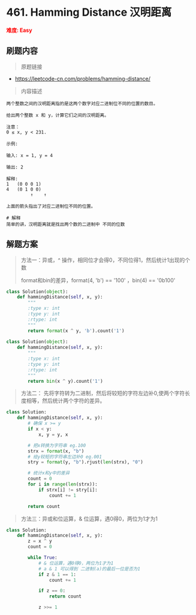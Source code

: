 # 461. Hamming Distance 汉明距离

**<font color=red>难度: Easy</font>**

## 刷题内容

> 原题链接

* https://leetcode-cn.com/problems/hamming-distance/

> 内容描述

```
两个整数之间的汉明距离指的是这两个数字对应二进制位不同的位置的数目。

给出两个整数 x 和 y，计算它们之间的汉明距离。

注意：
0 ≤ x, y < 231.

示例:

输入: x = 1, y = 4

输出: 2

解释:
1   (0 0 0 1)
4   (0 1 0 0)
         ↑    ↑
       
上面的箭头指出了对应二进制位不同的位置。

# 解释
简单的讲，汉明距离就是找出两个数的二进制中 不同的位数
```

## 解题方案

> 方法一：异或，^ 操作，相同位才会得0，不同位得1，然后统计1出现的个数
>
> format和bin的差异，format(4, 'b') == '100' ，bin(4) == '0b100'

```python
class Solution(object):
    def hammingDistance(self, x, y):
        """
        :type x: int
        :type y: int
        :rtype: int
        """
        return format(x ^ y, 'b').count('1')
    
class Solution(object):
    def hammingDistance(self, x, y):
        """
        :type x: int
        :type y: int
        :rtype: int
        """
        return bin(x ^ y).count('1')
```



> 方法二： 先将字符转为二进制，然后将较短的字符左边补0,使两个字符长度相等，然后统计两个字符的差异。
>

```python
class Solution:
    def hammingDistance(self, x, y):
        # 确保 x >= y
        if x < y:
            x, y = y, x

        # 把x转换为字符串 eg.100
        strx = format(x, "b")
        # 给y较短的字符串左边补0 eg.001
        stry = format(y, "b").rjust(len(strx), "0")

        # 统计x和y中的差异
        count = 0
        for i in range(len(strx)):
            if strx[i] != stry[i]:
                count += 1

        return count
```



> 方法三：异或和位运算，& 位运算，遇0得0，两位为1才为1

```python
class Solution:
    def hammingDistance(self, x, y):
        z = x ^ y
        count = 0

        while True:
            # & 位运算，遇0得0，两位为1才为1
            # a & 1 可以得到 二进制(a)的最后一位是否为1
            if z & 1 == 1:
                count += 1

            if z == 0:
                return count

            z >>= 1
```










